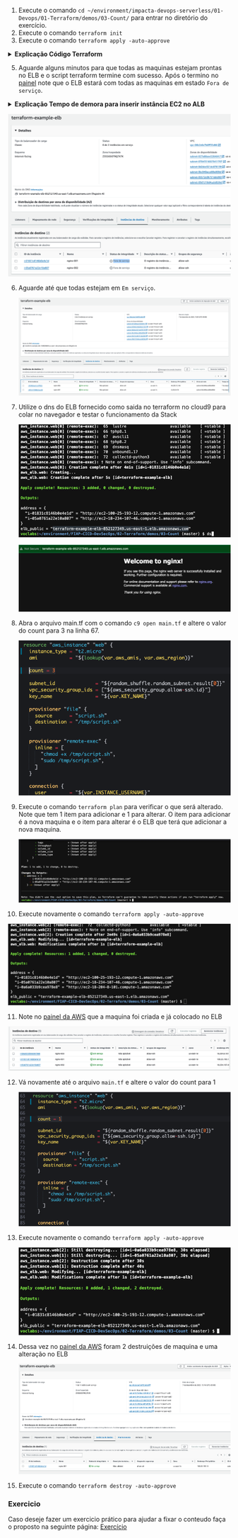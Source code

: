 1. Execute o comando `cd ~/environment/impacta-devops-serverless/01-Devops/01-Terraform/demos/03-Count/` para entrar no diretório do exercício.
2. Execute o comando `terraform init`
3. Execute o comando `terraform apply -auto-approve`

<details>
<summary> 
<b>Explicação Código Terraform</b>

</summary>

<blockquote>

Aqui está uma explicação da ordem de execução dos arquivos `.tf`, detalhando o fluxo de trabalho do Terraform e como os recursos são criados com base no seu código:

---

### **1. `variables.tf`**

Este arquivo define as variáveis que serão usadas em outros arquivos do Terraform. É a base para parametrizar o código, permitindo flexibilidade sem alterar diretamente os arquivos principais.

**Exemplo do arquivo:**
```hcl
variable "instance_count" {
  description = "Number of EC2 instances"
  default     = 1
}

variable "ami_id" {
  description = "AMI ID for the EC2 instance"
}

variable "instance_type" {
  description = "Instance type for EC2"
  default     = "t2.micro"
}
```

**Execução:**
- Carrega os valores padrão ou os valores fornecidos pelo usuário no momento da execução.
- Esses valores são usados em outros arquivos para configurar recursos dinamicamente.

---

### **2. `securitygroup.tf`**

Este arquivo cria um grupo de segurança para gerenciar regras de firewall de entrada e saída, garantindo acesso seguro às instâncias EC2.

**Exemplo do arquivo:**
```hcl
resource "aws_security_group" "web" {
  name_prefix = "web-sg"

  ingress {
    from_port   = 80
    to_port     = 80
    protocol    = "tcp"
    cidr_blocks = ["0.0.0.0/0"]
  }

  egress {
    from_port   = 0
    to_port     = 0
    protocol    = "-1"
    cidr_blocks = ["0.0.0.0/0"]
  }
}
```

**Execução:**
- Este recurso é criado antes das instâncias EC2, pois é necessário definir regras de segurança que serão associadas às instâncias.
- Permite tráfego HTTP (porta 80) e todo o tráfego de saída.

---

### **3. `main.tf`**

Este é o arquivo principal que configura os recursos da AWS, como instâncias EC2. Ele faz referência ao grupo de segurança criado anteriormente e utiliza as variáveis definidas em `variables.tf`.

**Exemplo do arquivo:**
```hcl
resource "aws_instance" "web" {
  count         = var.instance_count
  ami           = var.ami_id
  instance_type = var.instance_type
  security_groups = [aws_security_group.web.name]

  tags = {
    Name = "WebServer-${count.index}"
  }

  provisioner "remote-exec" {
    inline = [
      "bash script.sh"
    ]
  }
}
```

**Execução:**
- Cria as instâncias EC2 com base nos valores de `variables.tf`.
- Associa o grupo de segurança criado em `securitygroup.tf`.
- O `provisioner` usa o script `script.sh` para instalar e configurar o NGINX nas instâncias criadas.

---

### **4. `script.sh`**

Este script é executado nas instâncias EC2 durante a criação para instalar e iniciar o servidor NGINX.

**Conteúdo do script:**
```bash
#!/bin/bash

# Instalação do NGINX
sudo yum update -y
sudo amazon-linux-extras list | grep nginx
sudo yum clean metadata -y
sudo yum -y install nginx -y
sudo amazon-linux-extras install nginx1 -y

# Inicialização do NGINX
sudo systemctl start nginx
```

**Execução:**
- É invocado pelo `provisioner` definido no `main.tf`.
- Realiza atualizações no sistema, instala o NGINX e garante que ele seja iniciado.

---

### **Ordem de Execução Completa**

1. **Carregamento de variáveis (`variables.tf`)**
   - Define os valores necessários para os recursos.

2. **Criação do grupo de segurança (`securitygroup.tf`)**
   - Configura as regras de acesso para as instâncias.

3. **Criação das instâncias EC2 (`main.tf`)**
   - Usa as variáveis e associa o grupo de segurança.
   - Configura o script para provisionar as instâncias.

4. **Execução do script (`script.sh`)**
   - Instala e configura o NGINX nas instâncias criadas.

</blockquote>
</details>


5. Aguarde alguns minutos para que todas as maquinas estejam prontas no ELB e o script terraform termine com sucesso. Após o termino no [painel](https://us-east-1.console.aws.amazon.com/ec2/home?region=us-east-1#LoadBalancer:loadBalancerArn=terraform-example-elb;tab=targetInstances) note que o ELB estará com todas as maquinas em estado `Fora de serviço`.

<details>
<summary> 
<b>Explicação Tempo de demora para inserir instância EC2 no ALB</b>

</summary>

<blockquote>

Quando você adiciona uma instância EC2 a um Application Load Balancer (ALB) da AWS, pode levar alguns instantes para que ela fique disponível para acesso. Isso ocorre devido a vários fatores e processos que acontecem nos bastidores. Vamos explorar as principais razões:

## Registro do Alvo

Ao adicionar uma instância EC2 ao ALB, ela é registrada como um alvo em um [grupo de destino](https://docs.aws.amazon.com/elasticloadbalancing/latest/application/load-balancer-target-groups.html). O ALB precisa de tempo para reconhecer o novo alvo e incluí-lo em seu processo de roteamento.

## Verificações de Integridade

O ALB realiza [verificações de integridade](https://docs.aws.amazon.com/elasticloadbalancing/latest/application/target-group-health-checks.html) nos alvos registrados para garantir que estejam prontos para receber tráfego. Essas verificações incluem:

1. Tentativas de conexão com a instância EC2
2. Verificação da resposta da aplicação
3. Avaliação do status de saúde com base nas respostas recebidas

O ALB só começará a enviar tráfego para a instância quando ela passar nas verificações de integridade.

## Propagação de DNS

O ALB utiliza um [nome DNS](https://docs.aws.amazon.com/elasticloadbalancing/latest/application/application-load-balancers.html#load-balancer-dns-name) para distribuir o tráfego. Quando uma nova instância é adicionada, pode haver um breve período para que as atualizações de DNS se propaguem, permitindo que o tráfego seja roteado para o novo alvo.

## Warm-up Time

Para evitar sobrecarregar novas instâncias, o ALB implementa um período de [warm-up](https://docs.aws.amazon.com/elasticloadbalancing/latest/application/load-balancer-target-groups.html#target-group-attributes) durante o qual o tráfego é gradualmente aumentado para o novo alvo.

## Considerações de Rede

Se a instância EC2 estiver em uma VPC diferente ou tiver configurações de segurança específicas, pode haver um tempo adicional para estabelecer as conexões de rede necessárias.

Esses processos garantem que o ALB distribua o tráfego apenas para instâncias saudáveis e prontas, melhorando a confiabilidade e o desempenho geral do sistema. Embora isso possa causar um pequeno atraso na disponibilidade, é crucial para manter a integridade e a eficácia do balanceamento de carga.

</blockquote>
</details>

   ![still](images/stillinregistration.png)

6. Aguarde até que todas estejam em `Em serviço`.

   ![inservice](images/inservice2.png)

7. Utilize o dns do ELB fornecido como saida no terraform no cloud9 para colar no navegador e testar o funcionamento da Stack

   ![dnsc9](images/dnsc9.png)

   ![nginx1](images/nginx1.png)

8. Abra o arquivo main.tf com o comando `c9 open main.tf` e altere o valor do count para 3 na linha 67.

   ![countmod](images/countmod.png)

9. Execute o comando `terraform plan` para verificar o que será alterado. Note que tem 1 item para adicionar e 1 para alterar. O item para adicionar é a nova maquina e o item para alterar é o ELB que terá que adicionar a nova maquina.

   ![plan](images/plan.png)

10. Execute novamente o comando `terraform apply -auto-approve`

   ![apply2](images/apply2.png)

11. Note no [painel da AWS](https://us-east-1.console.aws.amazon.com/ec2/home?region=us-east-1#LoadBalancer:loadBalancerArn=terraform-example-elb;tab=targetInstances) que a maquina foi criada e já colocado no ELB

   ![inservice3](images/inservice3.png)

12. Vá novamente até o arquivo `main.tf` e altere o valor do count para 1

      ![countmod2](images/countmod3.png)

13. Execute novamente o comando `terraform apply -auto-approve`

    ![countmod2](images/countmod2.png)

14. Dessa vez no [painel da AWS](https://us-east-1.console.aws.amazon.com/ec2/home?region=us-east-1#LoadBalancer:loadBalancerArn=terraform-example-elb;tab=targetInstances) foram 2 destruições de maquina e uma alteração no ELB

    ![service1](images/inservice1.png)

15. Execute o comando `terraform destroy -auto-approve`


### Exercicio
Caso deseje fazer um exercicio prático para ajudar a fixar o conteudo faça o proposto na seguinte página: [Exercício](../../exercicios/count/README.md)
